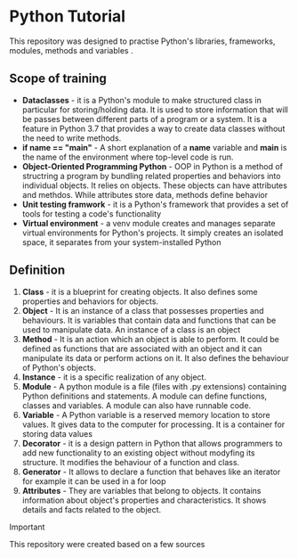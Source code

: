# Python Tutorial
This repository was designed to practise Python's libraries, frameworks, modules, methods and variables . 


## Scope of training

- **Dataclasses** - it is a Python's module to make structured class in particular for storing/holding data. It is used to store information that will be passes between different parts of a program or a system. It is a feature in Python 3.7 that provides a way to create data classes without the need to write methods.
- **if __name__ == "__main__"** - A short explanation of a __name__ variable and __main__ is the name of the environment where top-level code is run. 
- **Object-Oriented Programming Python** - OOP in Python is a method of structring a program by bundling related properties and behaviors into individual objects. It relies on objects. These objects can have attributes and methdos. While attributes store data, methods define behavior
- **Unit testing framwork** - it is a Python's framework that provides a set of tools for testing a code's functionality
- **Virtual environment** - a venv module creates and manages separate virtual environments for Python's projects. It simply creates an isolated space, it separates from your system-installed Python

## Definition

1. **Class** - it is a blueprint for creating objects. It also defines some properties and behaviors for objects.
2. **Object** - It is an instance of a class that possesses properties and behaviours. It is variables that contain data and functions that can be used to manipulate data. An instance of a class is an object
3. **Method** - It is an action which an object is able to perform. It could be defined as functions that are associated with an object and it can manipulate its data or perform actions on it. It also defines the behaviour of Python's objects.
4. **Instance** - it is a specific realization of any object.
5. **Module** - A python module is a file (files with .py extensions) containing Python definitions and statements. A module can define functions, classes and variables. A module can also have runnable code.
6. **Variable** - A Python variable is a reserved memory location to store values. It gives data to the computer for processing. It is a container for storing data values
7. **Decorator** - it is a design pattern in Python that allows programmers to add new functionality to an existing object without modyfing its structure. It modifies the behaviour of a function and class.
8. **Generator** - It allows to declare a function that behaves like an iterator for example it can be used in a for loop
9. **Attributes** - They are variables that belong to objects. It contains information about object's properties and characteristics. It shows details and facts related to the object.



> [!IMPORTANT]
> This repository were created based on a few sources
